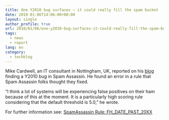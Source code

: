 ```yaml
---
title: One Y2010 bug surfaces – it could really fill the spam bucket
date: 2010-01-06T14:06:00+00:00
layout: single
author_profile: true
url: 2010/01/06/one-y2010-bug-surfaces-it-could-really-fill-the-spam-bucket/
tags:
  - news
  - report
lang: en
category: 
  - techblog
---
```

Mike Cardwell, an IT consultant in Nottingham, UK, reported on his [blog](https://secure.grepular.com/blog/index.php/2010/01/01/spamassassin-2010-bug/) finding a Y2010 bug in Spam Assassin. He found an error in a rule that Spam Assassin folks thought they fixed.

“I think a lot of systems will be experiencing false positives on their ham because of this at the moment. It is a particularly high scoring rule considering that the default threshold is 5.0,” he wrote.

For further information see: [SpamAssassin Rule: FH\_DATE\_PAST_20XX](http://wiki.apache.org/spamassassin/Rules/FH_DATE_PAST_20XX)